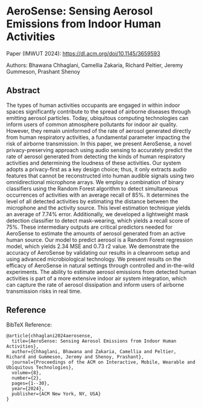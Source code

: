 # AeroSense: Sensing Aerosol Emissions from Indoor Human Activities

Paper (IMWUT 2024): https://dl.acm.org/doi/10.1145/3659593

Authors: Bhawana Chhaglani, Camellia Zakaria, Richard Peltier, Jeremy Gummeson, Prashant Shenoy

## Abstract
The types of human activities occupants are engaged in within indoor spaces significantly contribute to the spread of airborne diseases through emitting aerosol particles. Today, ubiquitous computing technologies can inform users of common atmosphere pollutants for indoor air quality. However, they remain uninformed of the rate of aerosol generated directly from human respiratory activities, a fundamental parameter impacting the risk of airborne transmission. In this paper, we present AeroSense, a novel privacy-preserving approach using audio sensing to accurately predict the rate of aerosol generated from detecting the kinds of human respiratory activities and determining the loudness of these activities. Our system adopts a privacy-first as a key design choice; thus, it only extracts audio features that cannot be reconstructed into human audible signals using two omnidirectional microphone arrays. We employ a combination of binary classifiers using the Random Forest algorithm to detect simultaneous occurrences of activities with an average recall of 85%. It determines the level of all detected activities by estimating the distance between the microphone and the activity source. This level estimation technique yields an average of 7.74% error. Additionally, we developed a lightweight mask detection classifier to detect mask-wearing, which yields a recall score of 75%. These intermediary outputs are critical predictors needed for AeroSense to estimate the amounts of aerosol generated from an active human source. Our model to predict aerosol is a Random Forest regression model, which yields 2.34 MSE and 0.73 r2 value. We demonstrate the accuracy of AeroSense by validating our results in a cleanroom setup and using advanced microbiological technology. We present results on the efficacy of AeroSense in natural settings through controlled and in-the-wild experiments. The ability to estimate aerosol emissions from detected human activities is part of a more extensive indoor air system integration, which can capture the rate of aerosol dissipation and inform users of airborne transmission risks in real time.


## Reference

BibTeX Reference:
```
@article{chhaglani2024aerosense,
  title={AeroSense: Sensing Aerosol Emissions from Indoor Human Activities},
  author={Chhaglani, Bhawana and Zakaria, Camellia and Peltier, Richard and Gummeson, Jeremy and Shenoy, Prashant},
  journal={Proceedings of the ACM on Interactive, Mobile, Wearable and Ubiquitous Technologies},
  volume={8},
  number={2},
  pages={1--30},
  year={2024},
  publisher={ACM New York, NY, USA}
}
```



